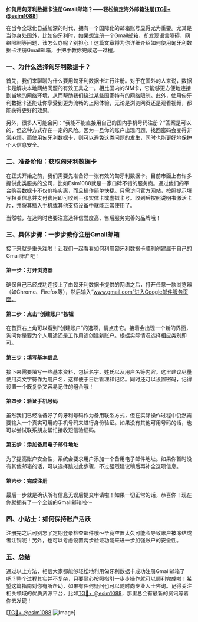 **如何用匈牙利数据卡注册Gmail邮箱？——轻松搞定海外邮箱注册[[TG💪+ @esim1088](https://t.me/s/esim1088)]**

在当今全球化日益加深的时代，拥有一个国际化的邮箱账号显得尤为重要。尤其是当你身处国外，比如匈牙利时，如果想注册一个Gmail邮箱，却发现语言障碍、网络限制等问题，该怎么办呢？别担心！这篇文章将为你详细介绍如何使用匈牙利数据卡注册Gmail邮箱，手把手教你完成这一过程。

### **一、为什么选择匈牙利数据卡？**

首先，我们来聊聊为什么要用匈牙利数据卡进行注册。对于在国外的人来说，数据卡是解决本地网络问题的有效工具之一。相比国内的SIM卡，它能够更方便地连接到当地的网络环境，从而帮助我们绕过某些国家特有的网络限制。此外，使用匈牙利数据卡还能让你享受到更为流畅的上网体验，无论是浏览网页还是观看视频，都能获得更好的效果。

另外，很多人可能会问：“我能不能直接用自己的国内手机号码注册？”答案是可以的，但这种方式存在一定的风险。因为一旦你的账户出现问题，找回密码会变得非常麻烦。而使用匈牙利数据卡，则可以避免这类问题的发生，同时也能更好地保护个人信息安全。

### **二、准备阶段：获取匈牙利数据卡**

在正式开始之前，我们需要先准备好一张有效的匈牙利数据卡。目前市面上有许多提供此类服务的公司，比如Esim1088就是一家口碑不错的服务商。通过他们的平台购买数据卡不仅价格实惠，而且操作简单快捷。只需访问官方网站，按照提示填写相关信息并支付费用即可收到一张实体卡或虚拟卡号。收到后按照说明书激活卡片，并将其插入手机或其他支持设备中就能正常使用了。

当然啦，在选购时也要注意选择信誉度高、售后服务完善的品牌哦！

### **三、具体步骤：一步步教你注册Gmail邮箱**

接下来就是重头戏啦！让我们一起看看如何利用匈牙利数据卡顺利创建属于自己的Gmail账户吧！

#### **第一步：打开浏览器**
确保自己已经成功连接上了由匈牙利数据卡提供的网络之后，打开任意一款浏览器（如Chrome、Firefox等），然后输入“www.gmail.com”进入Google邮件服务页面。

#### **第二步：点击“创建账户”按钮**
在首页右上角可以看到“创建账户”的选项，请点击它。接着会出现一个新的界面，询问你是要为个人用途还是工作用途创建新账户。根据实际情况选择相应类别即可。

#### **第三步：填写基本信息**
接下来需要填写一些基本资料，包括名字、姓氏以及用户名等内容。这里建议尽量使用英文字符作为用户名，这样便于日后管理和记忆。同时还可以设置密码，记得设置一个既复杂又容易记住的组合哦！

#### **第四步：验证手机号码**
虽然我们已经准备好了匈牙利号码作为备用联系方式，但在实际操作过程中仍然需要输入一个真实可用的手机号码来进行身份验证。如果没有其他可用号码的话，也可以尝试联系朋友帮忙接收短信验证码。

#### **第五步：添加备用电子邮件地址**
为了提高账户安全性，系统会要求用户添加一个备用电子邮件地址。如果你暂时没有其他邮箱的话，可以选择跳过此步骤，不过强烈建议稍后再补全这项信息。

#### **第六步：完成注册**
最后一步就是确认所有信息无误后提交申请啦！如果一切正常的话，恭喜你！现在你就拥有了一个全新的Gmail邮箱啦～

### **四、小贴士：如何保持账户活跃**

注册完之后可别忘了定期登录检查邮件哦～毕竟空置太久可能会导致账户被冻结或者注销呢！另外，也可以考虑设置两步验证功能来进一步加强账户的安全性。

### **五、总结**

通过以上方法，相信大家都能够轻松地利用匈牙利数据卡成功注册Gmail邮箱了吧？整个过程其实并不复杂，只要耐心按照指引一步步操作就可以顺利完成啦！希望这篇指南对你有所帮助，如果有任何疑问也可以随时向专业人士咨询。记得关注相关领域的优质资源平台，比如[TG💪+ @esim1088](https://t.me/s/esim1088)，那里总会有最新的资讯等着你去发现！

[[TG💪+ @esim1088](https://t.me/s/esim1088) ![Image](https://i.postimg.cc/4NQfJmqS/Snipaste-2025-05-13-00-14-12.png)]